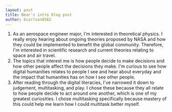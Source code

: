 ```yaml
---
layout: post
title: Bear's intro blog post 
author: bcarlson8582
---
```


1. As an aerospace engineer major, I'm interested in theoretical physics. I really enjoy hearing about ongoing theories proposed by
  NASA and how they could be implemented to benefit the global community. Therefore, I'm interested in scientific research and current theories
  relating to space and air travel.
2. The topics that interest me is how people decide to make decisions and how other people affect the decisions they make. I'm curious to
  see how digital humanities relates to people I see and hear about everyday and the impact that humanities has on how I see other people.
3. After reading through the digital literacies, I've narrowed it down to judgement, multitasking, and play. I chose these because they all
  relate to how people decide to act around one another, which is one of my greatest curiosities. I chose multitasking specifically because
  mastery of this could help me learn how I could multitask better myself.
